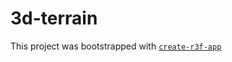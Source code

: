 # 3d-terrain

This project was bootstrapped with [`create-r3f-app`](https://github.com/utsuboco/create-r3f-app)